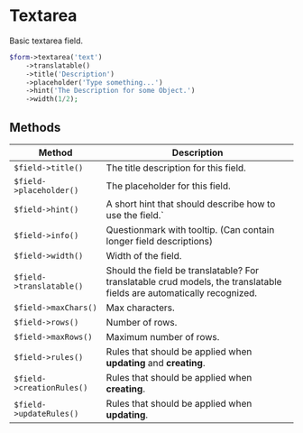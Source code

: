 # Textarea

Basic textarea field.

```php
$form->textarea('text')
    ->translatable()
    ->title('Description')
    ->placeholder('Type something...')
    ->hint('The Description for some Object.')
    ->width(1/2);
```

## Methods

| Method                    | Description                                                                                                           |
| ------------------------- | --------------------------------------------------------------------------------------------------------------------- |
| `$field->title()`         | The title description for this field.                                                                                 |
| `$field->placeholder()`   | The placeholder for this field.                                                                                       |
| `$field->hint()`          | A short hint that should describe how to use the field.`                                                              |
| `$field->info()`          | Questionmark with tooltip. (Can contain longer field descriptions)                                                    |
| `$field->width()`         | Width of the field.                                                                                                   |
| `$field->translatable()`  | Should the field be translatable? For translatable crud models, the translatable fields are automatically recognized. |
| `$field->maxChars()`      | Max characters.                                                                                                       |
| `$field->rows()`          | Number of rows.                                                                                                       |
| `$field->maxRows()`       | Maximum number of rows.                                                                                               |
| `$field->rules()`         | Rules that should be applied when **updating** and **creating**.                                                      |
| `$field->creationRules()` | Rules that should be applied when **creating**.                                                                       |
| `$field->updateRules()`   | Rules that should be applied when **updating**.                                                                       |
